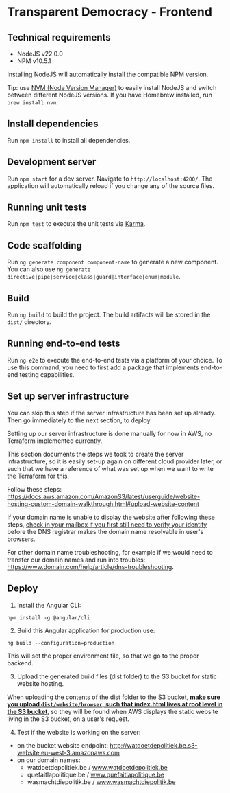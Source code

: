 # Transparent Democracy - Frontend

## Technical requirements
- NodeJS v22.0.0
- NPM v10.5.1

Installing NodeJS will automatically install the compatible NPM version.

Tip: use [NVM (Node Version Manager)](https://github.com/nvm-sh/nvm) to easily install NodeJS and switch between different NodeJS versions.
If you have Homebrew installed, run `brew install nvm`.

## Install dependencies

Run `npm install` to install all dependencies.

## Development server

Run `npm start` for a dev server. Navigate to `http://localhost:4200/`. The application will automatically reload if you change any of the source files.

## Running unit tests

Run `npm test` to execute the unit tests via [Karma](https://karma-runner.github.io).

## Code scaffolding

Run `ng generate component component-name` to generate a new component. You can also use `ng generate directive|pipe|service|class|guard|interface|enum|module`.

## Build

Run `ng build` to build the project. The build artifacts will be stored in the `dist/` directory.

## Running end-to-end tests

Run `ng e2e` to execute the end-to-end tests via a platform of your choice. To use this command, you need to first add a package that implements end-to-end testing capabilities.

## Set up server infrastructure

You can skip this step if the server infrastructure has been set up already. Then go immediately to the next section, to deploy.

Setting up our server infrastructure is done manually for now in AWS, no Terraform implemented currently.

This section documents the steps we took to create the server infrastructure, so it is easily set-up again on different cloud provider later, or such that we have a reference of what was set up when we want to write the Terraform for this.

Follow these steps: https://docs.aws.amazon.com/AmazonS3/latest/userguide/website-hosting-custom-domain-walkthrough.html#upload-website-content

If your domain name is unable to display the website after following these steps, [check in your mailbox if you first still need to verify your identity](https://stackoverflow.com/a/78563547/5433896) before the DNS registrar makes the domain name resolvable in user's browsers.

For other domain name troubleshooting, for example if we would need to transfer our domain names and run into troubles: https://www.domain.com/help/article/dns-troubleshooting.

## Deploy

1. Install the Angular CLI: 

```shell
npm install -g @angular/cli
```

2. Build this Angular application for production use:

```shell
ng build --configuration=production
```
This will set the proper environment file, so that we go to the proper backend.

3. Upload the generated build files (dist folder) to the S3 bucket for static website hosting.

When uploading the contents of the dist folder to the S3 bucket, **[make sure you upload `dist/website/browser`, such that index.html lives at root level in the S3 bucket](https://stackoverflow.com/a/78563272/5433896)**, so they will be found when AWS displays the static website living in the S3 bucket, on a user's request.

4. Test if the website is working on the server:
- on the bucket website endpoint: http://watdoetdepolitiek.be.s3-website.eu-west-3.amazonaws.com
- on our domain names: 
  * watdoetdepolitiek.be / www.watdoetdepolitiek.be
  * quefaitlapolitique.be / www.quefaitlapolitique.be
  * wasmachtdiepolitik.be / www.wasmachtdiepolitik.be
  